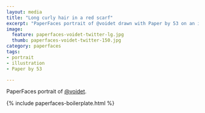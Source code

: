 ```yaml
---
layout: media
title: "Long curly hair in a red scarf"
excerpt: "PaperFaces portrait of @voidet drawn with Paper by 53 on an iPad."
image: 
  feature: paperfaces-voidet-twitter-lg.jpg
  thumb: paperfaces-voidet-twitter-150.jpg
category: paperfaces
tags: 
- portrait
- illustration
- Paper by 53

---
```


PaperFaces portrait of [@voidet](http://twitter.com/voidet).

{% include paperfaces-boilerplate.html %}